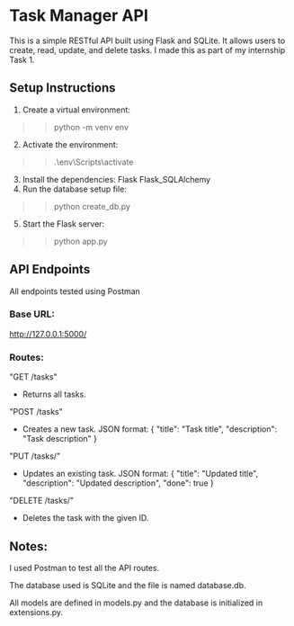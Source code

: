 # Task Manager API

This is a simple RESTful API built using Flask and SQLite. It allows users to create, read, update, and delete tasks. I made this as part of my internship Task 1.

## Setup Instructions

1. Create a virtual environment:
>> python -m venv env
2. Activate the environment:
>> .\env\Scripts\activate
3. Install the dependencies:
    Flask
    Flask_SQLAlchemy
4. Run the database setup file:
>> python create_db.py
5. Start the Flask server:
>> python app.py

## API Endpoints
All endpoints tested using Postman

### Base URL:
http://127.0.0.1:5000/

### Routes:

"GET /tasks"
- Returns all tasks.

"POST /tasks"
- Creates a new task. JSON format:
{
  "title": "Task title",
  "description": "Task description"
}

"PUT /tasks/<id>"
- Updates an existing task. JSON format:
{
  "title": "Updated title",
  "description": "Updated description",
  "done": true
}

"DELETE /tasks/<id>"
- Deletes the task with the given ID.

## Notes:
I used Postman to test all the API routes.

The database used is SQLite and the file is named database.db.

All models are defined in models.py and the database is initialized in extensions.py.